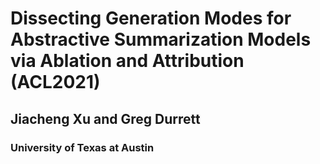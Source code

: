 # Dissecting Generation Modes for Abstractive Summarization Models via Ablation and Attribution (ACL2021)
## Jiacheng Xu and Greg Durrett
### University of Texas at Austin